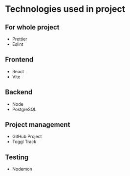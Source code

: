 # Technologies used in project

## For whole project

- Prettier
- Eslint

## Frontend

- React
- Vite

## Backend

- Node
- PostgreSQL

## Project management

- GitHub Project
- Toggl Track

## Testing

- Nodemon
